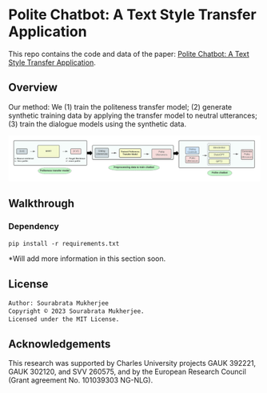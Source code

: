 # Polite Chatbot: A Text Style Transfer Application

This repo contains the code and data of the paper: [Polite Chatbot: A Text Style Transfer Application]().

## Overview

Our method: We (1) train the politeness transfer model; (2) generate synthetic training data by applying the transfer model to neutral utterances; (3) train the dialogue models using the synthetic data.


<p align="left">
  <img src="image/Polite_Chatbot_Arch.png"/>
</p>

## Walkthrough

### Dependency

    pip install -r requirements.txt

*Will add more information in this section soon. 

## License

    Author: Sourabrata Mukherjee
    Copyright © 2023 Sourabrata Mukherjee.
    Licensed under the MIT License.

## Acknowledgements

This research was supported by Charles University projects GAUK 392221, GAUK 302120, and SVV 260575, and by the European Research Council (Grant agreement No. 101039303 NG-NLG).
